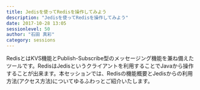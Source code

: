 ```yaml
---
title: Jedisを使ってRedisを操作してみよう
description: "Jedisを使ってRedisを操作してみよう"
date: 2017-10-28 13:05
sessionlevel: 50
author: "石田 真彩"
category: sessions
---
```

RedisとはKVS機能とPublish-Subscribe型のメッセージング機能を兼ね備えたツールです。RedisはJedisというクライアントを利用することでJavaから操作することが出来ます。本セッションでは、Redisの機能概要とJedisからの利用方法(アクセス方法)についてゆるふわっとご紹介いたします。
